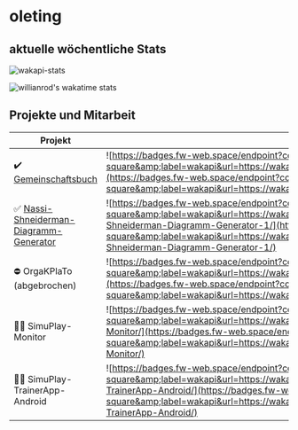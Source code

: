 # oleting
## aktuelle wöchentliche Stats
![wakapi-stats](https://github-readme-stats.vercel.app/api/wakatime?username=oleting&api_domain=wakapi.plexx.dev&bg_color=1A202C&title_color=2F855A&icon_color=2F855A&text_color=ffffff&custom_title=Wakapi%20Week%20Stats&layout=compact)

![willianrod's wakatime stats](https://github-readme-stats.vercel.app/api/?show_icons=true&username=oleting&api_domain=wakapi.plexx.dev&bg_color=1A202C&title_color=2F855A&icon_color=2F855A&text_color=ffffff&count_private=true)

## Projekte und Mitarbeit 

| Projekt | Zeit |
| ------------- | ------------- |
| :heavy_check_mark: <a href="https://github.com/plexx-dev/freundebuch"> Gemeinschaftsbuch </a>  | ![https://badges.fw-web.space/endpoint?color=%232F855A&amp;style=flat-square&amp;label=wakapi&url=https://wakapi.plexx.dev/api/compat/shields/v1/oleting/interval:any/project:freundebuch/](https://badges.fw-web.space/endpoint?color=%232F855A&amp;style=flat-square&amp;label=wakapi&url=https://wakapi.plexx.dev/api/compat/shields/v1/oleting/interval:any/project:freundebuch/)  |
| :white_check_mark: <a href="https://github.com/plexx-dev/Nassi-Shneiderman-Diagramm-Generator"> Nassi-Shneiderman-Diagramm-Generator </a>  | ![https://badges.fw-web.space/endpoint?color=%232F855A&amp;style=flat-square&amp;label=wakapi&url=https://wakapi.plexx.dev/api/compat/shields/v1/oleting/interval:any/project:Nassi-Shneiderman-Diagramm-Generator-1/](https://badges.fw-web.space/endpoint?color=%232F855A&amp;style=flat-square&amp;label=wakapi&url=https://wakapi.plexx.dev/api/compat/shields/v1/oleting/interval:any/project:Nassi-Shneiderman-Diagramm-Generator-1/) |
| :no_entry: OrgaKPlaTo (abgebrochen) | ![https://badges.fw-web.space/endpoint?color=%232F855A&amp;style=flat-square&amp;label=wakapi&url=https://wakapi.plexx.dev/api/compat/shields/v1/oleting/interval:any/project:OrgaKPlaTo/](https://badges.fw-web.space/endpoint?color=%232F855A&amp;style=flat-square&amp;label=wakapi&url=https://wakapi.plexx.dev/api/compat/shields/v1/oleting/interval:any/project:OrgaKPlaTo/) |
| :construction_worker_man: SimuPlay-Monitor | ![https://badges.fw-web.space/endpoint?color=%232F855A&amp;style=flat-square&amp;label=wakapi&url=https://wakapi.plexx.dev/api/compat/shields/v1/oleting/interval:any/project:SimuPlay-Monitor/](https://badges.fw-web.space/endpoint?color=%232F855A&amp;style=flat-square&amp;label=wakapi&url=https://wakapi.plexx.dev/api/compat/shields/v1/oleting/interval:any/project:SimuPlay-Monitor/) |
| :construction_worker_man: SimuPlay-TrainerApp-Android | ![https://badges.fw-web.space/endpoint?color=%232F855A&amp;style=flat-square&amp;label=wakapi&url=https://wakapi.plexx.dev/api/compat/shields/v1/oleting/interval:any/project:SimuPlay-TrainerApp-Android/](https://badges.fw-web.space/endpoint?color=%232F855A&amp;style=flat-square&amp;label=wakapi&url=https://wakapi.plexx.dev/api/compat/shields/v1/oleting/interval:any/project:SimuPlay-TrainerApp-Android/) |

